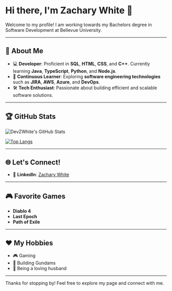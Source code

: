 # Hi there, I'm Zachary White 👋

Welcome to my profile! I am working towards my Bachelors degree in Software Development at Bellevue University.

---

## 🚀 About Me
- 💻 **Developer**: Proficient in **SQL**, **HTML**, **CSS**, and **C++**. Currently learning **Java**, **TypeScript**, **Python**, and **Node.js**.
- 🌱 **Continuous Learner**: Exploring **software engineering technologies** such as **JIRA**, **AWS**, **Azure**, and **DevOps**.
- 🛠️ **Tech Enthusiast**: Passionate about building efficient and scalable software solutions.

---

## 🏆 GitHub Stats
![DevZWhite's GitHub Stats](https://github-readme-stats.vercel.app/api?username=DevZWhite&show_icons=true&theme=radical)

[![Top Langs](https://github-readme-stats.vercel.app/api/top-langs/?username=DevZWhite&layout=compact&theme=radical)](https://github.com/DevZWhite/github-readme-stats)

---

## 🌐 Let's Connect!
- 💼 **LinkedIn**: [Zachary White](https://www.linkedin.com/in/zacharywhite47/)

---

## 🎮 Favorite Games
- **Diablo 4**
- **Last Epoch**
- **Path of Exile**

---

## ❤️ My Hobbies
- 🎮 Gaming
- 🤖 Building Gundams
- 💑 Being a loving husband

---

Thanks for stopping by! Feel free to explore my page and connect with me.
